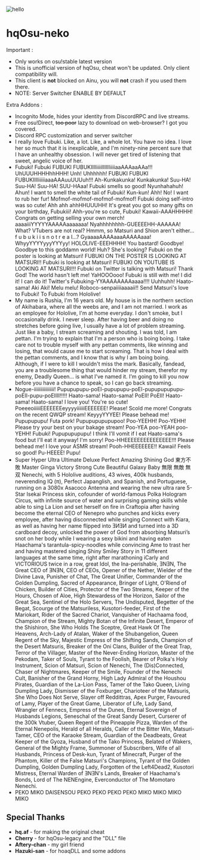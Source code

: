 ![hello](https://i.imgur.com/jf7iIwh.png)
# hqOsu-neko

Important :
- Only works on osu!stable latest version
- This is unofficial version of hqOsu, cheat won't be updated. Only client compatibility will.
- This client is **not** blocked on Ainu, you will **not** crash if you used them there.
- NOTE: Server Switcher ENABLE BY DEFAULT

Extra Addons :
- Incognito Mode, hides your identity from DiscordRPC and live streams.
- Free osu!Direct, ~~too poor~~ lazy to download on web-browser? I got you covered.
- Discord RPC customization and server switcher
- I really love Fubuki. Like, a lot. Like, a whole lot. You have no idea. I love her so much that it is inexplicable, and I'm ninety-nine percent sure that I have an unhealthy obsession. I will never get tired of listening that sweet, angelic voice of her.
- Fubuki! Fubuki FUBUKI FUBUKIIIIiiiiIIIIIIiiiiaaAAAaaAAa!!! UhUUUHHHHhhHHH! Unh! Uhhhhhh! FUBUKI FUBUKI FUBUKIIIIiiiiiaaaAAAuuUUUuh!!! Ah-Kunkakunka! Kunkakunka! Suu-HA! Suu-HA! Suu-HA! SUU-HAaa! Fubuki smells so good! Nyunhahahuh! Ahun! I want to smell the white tail of Fubuki! Kun-kun! Ahh! No! I want to rub her fur! Mofmof-mofmof-mofmof-mofmof! Fubuki doing self-intro was so cute! Ahh ahh ahhHHUUUHH! It's great you got so many gifts on your birthday, Fubukiii! Ahh-you're so cute, Fubuki! Kawaii-AAAHHHHH! Congrats on getting selling your own merch! aaaaiiiYYYYYAAAAAaaaaaaa! Nyahhhhhhhh-GUEEEEHH-AAAAAA! What? VTubers are not real? Hmmm, so Matsuri and Shion aren't either... f u b u k i i s n o t r e a l...? GyaaaaAAAAaaaAAAAAaaa! WhyyYYYYyyyYYYyy! HOLOLIVE-EEEHHHH! You bastard! Goodbye! Goodbye to this goddamn world! Huh? She's looking? Fubuki on the poster is looking at Matsuri! FUBUKI ON THE POSTER IS LOOKING AT MATSURI!! Fubuki is looking at Matsuri! FUBUKI ON YOUTUBE IS LOOKING AT MATSURI!!! Fubuki on Twitter is talking with Matsuri! Thank God! The world hasn't left me! YaHOOOooo! Fubuki is still with me! I did it! I can do it! Twitter's Fubuking-YYAAAAAAAAaaaa!!!! Uuhhuhh! Haato-sama! Aki Aki! Melu melu! Roboco-senpaiiiiaaaaii!! Send Matsuri's love to Fubuki! To Fubuki from Hololive!
- My name is Rushia, I'm 16 years old. My house is in the northern section of Akihabara, where all the weebs are, and I am not married. I work as an employee for Hololive, I'm at home everyday. I don't smoke, but I occasionally drink. I never sleep. After having beer and doing no stretches before going live, I usually have a lot of problem streaming. Just like a baby, I stream screaming and shouting. I was told, I am pettan. I'm trying to explain that I'm a person who is boing boing. I take care not to trouble myself with any pettan comments, like winning and losing, that would cause me to start screaming. That is how I deal with the pettan comments, and I know that is why I am boing boing. Although, if I were to kill I wouldn't miss the mark. Basically, fandead, you are a troublesome thing that would hinder my stream, therefor my enemy, Deadly Queen... is what I've named it. I'm going to kill you now before you have a chance to speak, so I can go back streaming.
- Nogue-iiiiiiiiiiiiiiii! Pupupupupu-poEI-pupupupu-poEI-pupupupupupu-poEII-pupu-poEIIII!!!!! Haato-sama! Haato-sama! PoEII! PoEII! Haato-sama! Haato-sama! I love you! You're so cute! PoeeeoiiiiiEEEEEEEeyyyyiiiiiiEEEEEEE! Please! Scold me more! Congrats on the recent QWQP stream! KeyyyYYYEE! Please behead me! Pupupupupu! Futa pork! Pupupupupupupoo! Poo-YEEHH! Poo-YEHH! Please try your best on your bakage stream! Poo-YEA poo-YEAH poo-YEHH! Fubuki! Pupupupupupu! I think I'll vomit if I eat Haato-sama's food but I'll eat it anyway! I'm sorry! Poo-HHEEEEEEEEEEEEEEE!!! Please behead me! I love your ASMR stream! Pooh-HHEEEEEEE!! Kawaii! Feels so good! Pu-HEEEE! Pupu!
- Super Hyper Ultra Ultimate Deluxe Perfect Amazing Shining God 東方不敗 Master Ginga Victory Strong Cute Beautiful Galaxy Baby 無限 無敵 無双 Nenechi, with 5 Hololive auditions, 43 wives, 400k husbands, neverending IQ (π), Perfect Japanglish, and Spanish, and Portuguese, running on a 3080x Asacoco Antenna and wearing the new ultra rare 5-Star Isekai Princess skin, cofounder of world-famous Polka Hologram Circus, with infinite source of water and surprising gaming skills while able to sing La Lion and set herself on fire in Craftopia after having become the eternal CEO of Nenepro who punches and kicks every employee, after having disconnected while singing Connect with Kiara, as well as having her name flipped into ƎИƎИ and turned into a 3D cardboard decoy, unlocked the power of God from absorbing Matsuri’s snot on her body while I wearing
  a sexy bikini and having eaten Haachama's tarantula-spicy-noodles while convincing Ame to trast her and having mastered singing Shiny Smiley Story in 11 different languages at the same time, right after marathoning iCarly and VICTORIOUS twice in a row, great Idol, the Ina-perishable, ƎNƎN, The Great CEO of ƎNƎN, CEO of CEOs, Opener of the Nether, Wielder of the Divine Lava, Punisher of Chat, The Great Unifier, Commander of the Golden Dumpling, Sacred of Appearance, Bringer of Light, O'Riend of Chicken, Builder of Cities, Protector of the Two Streams, Keeper of
  the Hours, Chosen of Aloe, High Stewardess of the Horizon, Sailor of the Great Sea, Sentinel of the Holo Servers, The Undisputed, Begetter of the Begat, Scourge of the Matsuriless, Kusotori-feeder, First of the Mariokart, Rider of the Sacred Chariot, Vanquisher of Hachaama food, Champion of the Stream, Mighty Botan of the Infinite Desert, Emperor of the Shishiron, She Who Holds The Sceptre, Great Hawk Of The Heavens, Arch-Lady of Atalan, Waker of the Shubangelion, Queen Regent of the Sky, Majestic Empress of the Shifting Sands, Champion of the Desert Matsuris, Breaker of
  the Oni Clans, Builder of the Great Trap, Terror of the Villager, Master of the Never-Ending Horizon, Master of the Pekodam, Taker of Souls, Tyrant to the Foolish, Bearer of Polka's Holy Instrument, Scion of Matsuri, Scion of Nenechi, The (Dis)Connected, Chaser of Nightmares, Keeper of the Smile, Founder of the Nenechi Cult, Banisher of the Grand Horny, High Lady Admiral of the Houshou Pirates, Guardian of the La-Lion Pass, Tamer of the Tako Queen, Living Dumpling Lady, Dismisser of the Foxburger, Charioteer of the Matsuris, She Who Does Not Serve,
  Slayer off Reddittras, Apex Purger, Favoured of Lamy, Player of the Great Game, Liberator of Life, Lady Sand, Wrangler of Fennecs, Empress of the Dunes, Eternal Sovereign of Husbands Legions, Seneschal of the Great Sandy Desert, Curserer of the 300k Vtuber, Queen Regent of the Pineapple Pizza, Warden of the Eternal Nenepolis, Herald of all Heralds, Caller of the Bitter Win, Matsuri-Tamer, CEO of the Karaoke Stream, Guardian of the Deadbeats, Great Keeper of the Gyoza, Husband of the Tako Princess, Belated of Wakers, General of the Mighty Frame, Summoner of
  Subscribers, Wife of all Husbands, Princess of Desk-kun, Tyrant of Minecraft, Purger of the Phantom, Killer of the False Matsuri's Champions, Tyrant of the Golden Dumpling, Golden Dumpling Lady, Forgotten of the Left4Dead2, Kusotori Mistress, Eternal Warden of ƎNƎN's Lands, Breaker of Haachama's Bonds, Lord of The NENEngine, Everconductor of The Momotaro Nenechi.
- PEKO MIKO DAISENSOU
  PEKO PEKO PEKO PEKO
  MIKO MIKO MIKO MIKO

## Special Thanks
- **hq.af** - for making the original cheat
- **Cherry** - for hqOsu-legacy and the "DLL" file
- **Aftery-chan** - my girl friend
- **Hazuki-san** - for hoaqDLL and some addons
